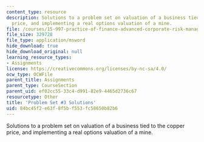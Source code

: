 ```yaml
---
content_type: resource
description: Solutions to a problem set on valuation of a business tied to the copper
  price, and implementing a real options valuation of a mine.
file: /courses/15-997-practice-of-finance-advanced-corporate-risk-management-spring-2009/84bc45f2e63f8f5bf553fc58650b82b6_sol_pset3.xls
file_size: 329728
file_type: application/msword
hide_download: true
hide_download_original: null
learning_resource_types:
- Assignments
license: https://creativecommons.org/licenses/by-nc-sa/4.0/
ocw_type: OCWFile
parent_title: Assignments
parent_type: CourseSection
parent_uid: ef02cc55-33c4-d991-82e9-4465d2736c67
resourcetype: Other
title: 'Problem Set #3 Solutions'
uid: 84bc45f2-e63f-8f5b-f553-fc58650b82b6
---
```

Solutions to a problem set on valuation of a business tied to the copper price, and implementing a real options valuation of a mine.